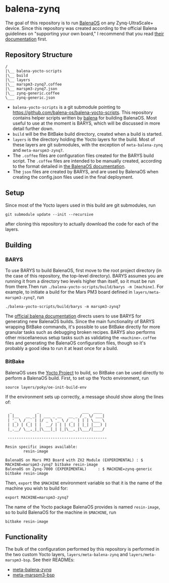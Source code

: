 # balena-zynq

The goal of this repository is to run [BalenaOS](https://www.balena.io/os/) on any Zynq-UltraScale+ device. Since this repository was created according to the official Balena guidelines on "supporting your own board," I recommend that you read [their documentation](https://www.balena.io/os/docs/custom-build/) first.

## Repository Structure
```
/
|\__ balena-yocto-scripts
|\__ build
|\__ layers
|\__ marspm3-zynq7.coffee
|\__ marspm3-zynq7.json
|\__ zynq-generic.coffee
\___ zynq-generic.json
```

* `balena-yocto-scripts` is a git submodule pointing to https://github.com/balena-os/balena-yocto-scripts. This repository contains helper scripts written by [balena](https://balena.io) for building BalenaOS. Most useful to use at the moment is BARYS, which will be discussed in more detail further down.
* `build` will be the BitBake build directory, created when a build is started.
* `layers` is the directory holding the Yocto layers for the build. Most of these layers are git submodules, with the exception of `meta-balena-zynq` and `meta-marspm3-zynq7`.
* The `.coffee` files are configuration files created for the BARYS build script. The `.coffee` files are intended to be manually created, according to the format detailed in [the BalenaOS documentation](https://www.balena.io/os/docs/custom-build/).
* The `json` files are created by BARYS, and are used by BalenaOS when creating the config.json files used in the final deployment.

## Setup

Since most of the Yocto layers used in this build are git submodules, run 
```
git submodule update --init --recursive
```
after cloning this repository to actually download the code for each of the layers.

## Building

### BARYS

To use BARYS to build BalenaOS, first move to the root project directory (in the case of this repository, the top-level directory). BARYS assumes you are running it from a directory two levels higher than itself, so it must be run from there.Then run `./balena-yocto-scripts/build/barys -m [machine]`. For example, to initiate a build for the Mars PM3 board defined in `layers/meta-marspm3-zynq7`, run 
```
./balena-yocto-scripts/build/barys -m marspm3-zynq7
```

The [official balena documentation](https://www.balena.io/os/docs/custom-build/) directs users to use BARYS for generating new BalenaOS builds. Since the main functionality of BARYS wrapping BitBake commands, it's possible to use BitBake directly for more granular tasks such as debugging broken recipes. BARYS also performs other miscellaneous setup tasks such as validating the `<machine>.coffee` files and generating the BalenaOS configuration files, though so it's probably a good idea to run it at least once for a build.

### BitBake

BalenaOS uses the [Yocto Project](https://www.yoctoproject.org/) to build, so BitBake can be used directly to perform a BalenaOS build. First, to set up the Yocto environment, run 
```
source layers/poky/oe-init-build-env
```
If the environment sets up correctly, a message should show along the lines of:
```
  _           _                   ___  ____
 | |__   __ _| | ___ _ __   __ _ / _ \/ ___|
 | '_ \ / _` | |/ _ \ '_ \ / _` | | | \___ \
 | |_) | (_| | |  __/ | | | (_| | |_| |___) |
 |_.__/ \__,_|_|\___|_| |_|\__,_|\___/|____/

 -------------------------------------------- 

Resin specific images available:
        resin-image

BalenaOS on Mars PM3 Board with ZX2 Module (EXPERIMENTAL) : $ MACHINE=marspm3-zynq7 bitbake resin-image
BalenaOS on Zynq-7000 (EXPERIMENTAL)     : $ MACHINE=zynq-generic bitbake resin-image
```

Then, `export` the `$MACHINE` environment variable so that it is the name of the machine you wish to build for:
```
export MACHINE=marspm3-zynq7
```
The name of the Yocto package BalenaOS provides is named `resin-image`, so to build BalenaOS for the machine in `$MACHINE`, run
```
bitbake resin-image
```

## Functionality

The bulk of the configuration performed by this repository is performed in the two custom Yocto layers, `layers/meta-balena-zynq` and `layers/meta-marspm3-bsp`. See their READMEs:

* [meta-balena-zynq](./layers/meta-balena-zynq/README.md)
* [meta-marspm3-bsp](./layers/meta-marspm3-bsp/README.md)
